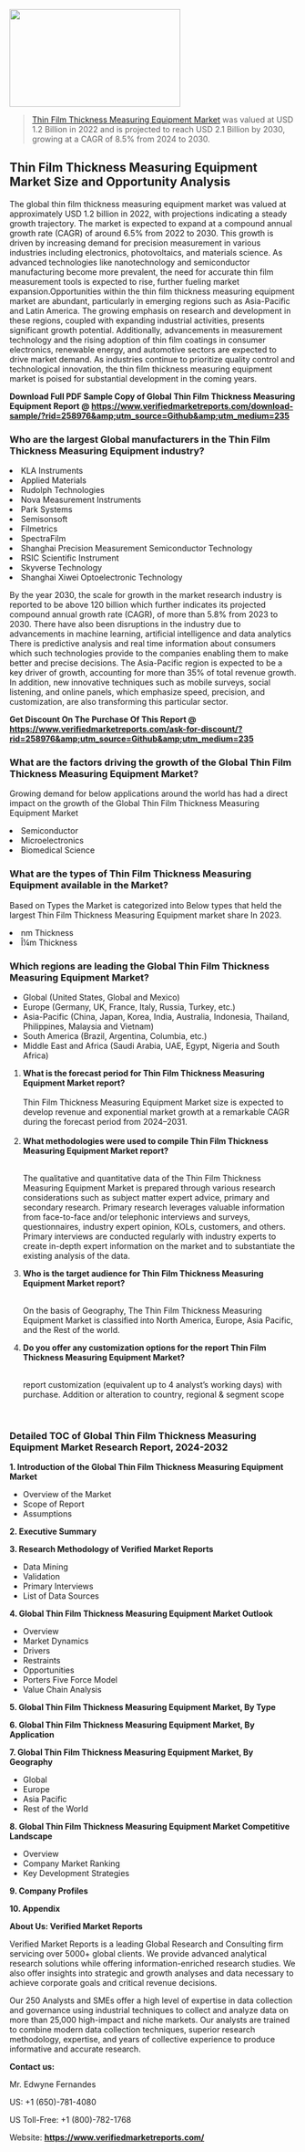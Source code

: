 <img src="https://ffe5etoiles.com/wp-content/uploads/2024/12/MST1-300x171.png" alt="" width="300" height="171" class="alignnone size-medium wp-image-20088" /><blockquote><p><p><a href="https://www.verifiedmarketreports.com/download-sample/?rid=258976&utm_source=Github&utm_medium=235" target="_blank">Thin Film Thickness Measuring Equipment Market</a> was valued at USD 1.2 Billion in 2022 and is projected to reach USD 2.1 Billion by 2030, growing at a CAGR of 8.5% from 2024 to 2030.</p></blockquote><p><h2>Thin Film Thickness Measuring Equipment Market Size and Opportunity Analysis</h2>The global thin film thickness measuring equipment market was valued at approximately USD 1.2 billion in 2022, with projections indicating a steady growth trajectory. The market is expected to expand at a compound annual growth rate (CAGR) of around 6.5% from 2022 to 2030. This growth is driven by increasing demand for precision measurement in various industries including electronics, photovoltaics, and materials science. As advanced technologies like nanotechnology and semiconductor manufacturing become more prevalent, the need for accurate thin film measurement tools is expected to rise, further fueling market expansion.Opportunities within the thin film thickness measuring equipment market are abundant, particularly in emerging regions such as Asia-Pacific and Latin America. The growing emphasis on research and development in these regions, coupled with expanding industrial activities, presents significant growth potential. Additionally, advancements in measurement technology and the rising adoption of thin film coatings in consumer electronics, renewable energy, and automotive sectors are expected to drive market demand. As industries continue to prioritize quality control and technological innovation, the thin film thickness measuring equipment market is poised for substantial development in the coming years.</p><p class=""><strong>Download Full PDF Sample Copy of Global Thin Film Thickness Measuring Equipment Report @ <a href="https://www.verifiedmarketreports.com/download-sample/?rid=258976&amp;utm_source=Github&amp;utm_medium=235" target="_blank">https://www.verifiedmarketreports.com/download-sample/?rid=258976&amp;utm_source=Github&amp;utm_medium=235</a></strong></p><h3 id="" class="">Who are the largest Global manufacturers in the Thin Film Thickness Measuring Equipment industry?</h3><p><li>KLA Instruments</li><li> Applied Materials</li><li> Rudolph Technologies</li><li> Nova Measurement Instruments</li><li> Park Systems</li><li> Semisonsoft</li><li> Filmetrics</li><li> SpectraFilm</li><li> Shanghai Precision Measurement Semiconductor Technology</li><li> RSIC Scientific Instrument</li><li> Skyverse Technology</li><li> Shanghai Xiwei Optoelectronic Technology</li></p><div class=""><div class="" dir="" data-message-author-role="" data-message-id="" data-message-model-slug=""><div class=""><div class=""><div class=""><div class="" dir="" data-message-author-role="" data-message-id="" data-message-model-slug=""><div class=""><div class=""><p>By the year 2030, the scale for growth in the market research industry is reported to be above 120 billion which further indicates its projected compound annual growth rate (CAGR), of more than 5.8% from 2023 to 2030. There have also been disruptions in the industry due to advancements in machine learning, artificial intelligence and data analytics There is predictive analysis and real time information about consumers which such technologies provide to the companies enabling them to make better and precise decisions. The Asia-Pacific region is expected to be a key driver of growth, accounting for more than 35% of total revenue growth. In addition, new innovative techniques such as mobile surveys, social listening, and online panels, which emphasize speed, precision, and customization, are also transforming this particular sector.</p><p><strong>Get Discount On The Purchase Of This Report @&nbsp; <a href="https://www.verifiedmarketreports.com/ask-for-discount/?rid=258976&amp;utm_source=Github&amp;utm_medium=235" target="_blank">https://www.verifiedmarketreports.com/ask-for-discount/?rid=258976&amp;utm_source=Github&amp;utm_medium=235</a></strong></p></div></div></div></div></div></div></div></div><h3 id="" class="">What are the factors driving the growth of the Global Thin Film Thickness Measuring Equipment Market?</h3><p id="" class="">Growing demand for below applications around the world has had a direct impact on the growth of the Global Thin Film Thickness Measuring Equipment Market</p><p id="" class=""><li>Semiconductor</li><li> Microelectronics</li><li> Biomedical Science</li></p><h3 id="" class="">What are the types of Thin Film Thickness Measuring Equipment available in the Market?</h3><p id="" class="">Based on Types the Market is categorized into Below types that held the largest Thin Film Thickness Measuring Equipment market share In 2023.</p><p id="" class=""><li>nm Thickness</li><li> Î¼m Thickness</li></p><h3 id="" class="">Which regions are leading the Global Thin Film Thickness Measuring Equipment Market?</h3><ul><li>Global (United States, Global and Mexico)</li><li>Europe (Germany, UK, France, Italy, Russia, Turkey, etc.)</li><li>Asia-Pacific (China, Japan, Korea, India, Australia, Indonesia, Thailand, Philippines, Malaysia and Vietnam)</li><li>South America (Brazil, Argentina, Columbia, etc.)</li><li>Middle East and Africa (Saudi Arabia, UAE, Egypt, Nigeria and South Africa)</li></ul><p><ol><li><strong>What is the forecast period for Thin Film Thickness Measuring Equipment Market report?<br /></strong><br /><span data-sheets-root="1" data-sheets-value="{&quot;1&quot;:2,&quot;2&quot;:&quot;XXXX size is expected to develop revenue and exponential market growth at a remarkable CAGR during the forecast period from 2024&ndash;2030.&quot;}" data-sheets-userformat="{&quot;2&quot;:12674,&quot;4&quot;:{&quot;1&quot;:2,&quot;2&quot;:16776960},&quot;10&quot;:2,&quot;11&quot;:0,&quot;15&quot;:&quot;Arial&quot;,&quot;16&quot;:12}">Thin Film Thickness Measuring Equipment Market size is expected to develop revenue and exponential market growth at a remarkable CAGR during the forecast period from 2024&ndash;2031.</span><br /><br /></li><li><strong>What methodologies were used to compile Thin Film Thickness Measuring Equipment Market report?<br /><br /></strong><p>The qualitative and quantitative data of the&nbsp;Thin Film Thickness Measuring Equipment Market is prepared through various research considerations such as subject matter expert advice, primary and secondary research. Primary research leverages valuable information from face-to-face and/or telephonic interviews and surveys, questionnaires, industry expert opinion, KOLs, customers, and others. Primary interviews are conducted regularly with industry experts to create in-depth expert information on the market and to substantiate the existing analysis of the data.&nbsp;</p></li><li><strong>Who is the target audience for Thin Film Thickness Measuring Equipment Market report?<br /><br /></strong><p>On the basis of Geography, The&nbsp;Thin Film Thickness Measuring Equipment Market is classified into North America, Europe, Asia Pacific, and the Rest of the world.</p></li><li><strong>Do you offer any customization options for the report Thin Film Thickness Measuring Equipment Market?<br /><br /></strong><p>report customization (equivalent up to 4 analyst&rsquo;s working days) with purchase. Addition or alteration to country, regional &amp; segment scope</p><p>&nbsp;</p></li></ol></p><h3 id="" class="">Detailed TOC of Global Thin Film Thickness Measuring Equipment Market Research Report, 2024-2032</h3><p id="" class=""><strong>1. Introduction of the Global Thin Film Thickness Measuring Equipment Market</strong></p><ul><li>Overview of the Market</li><li>Scope of Report</li><li>Assumptions</li></ul><p id="" class=""><strong>2. Executive Summary</strong></p><p id="" class=""><strong>3. Research Methodology of&nbsp;Verified Market Reports</strong></p><ul><li>Data Mining</li><li>Validation</li><li>Primary Interviews</li><li>List of Data Sources</li></ul><p id="" class=""><strong>4. Global Thin Film Thickness Measuring Equipment Market Outlook</strong></p><ul><li>Overview</li><li>Market Dynamics</li><li>Drivers</li><li>Restraints</li><li>Opportunities</li><li>Porters Five Force Model</li><li>Value Chain Analysis</li></ul><p id="" class=""><strong>5. Global Thin Film Thickness Measuring Equipment Market, By&nbsp;Type</strong></p><p id="" class=""><strong>6. Global Thin Film Thickness Measuring Equipment Market, By Application</strong></p><p id="" class=""><strong>7. Global Thin Film Thickness Measuring Equipment Market, By Geography</strong></p><ul><li>Global</li><li>Europe</li><li>Asia Pacific</li><li>Rest of the World</li></ul><p id="" class=""><strong>8. Global Thin Film Thickness Measuring Equipment Market Competitive Landscape</strong></p><ul><li>Overview</li><li>Company Market Ranking</li><li>Key Development Strategies</li></ul><p id="" class=""><strong>9. Company Profiles</strong></p><p id="" class=""><strong>10. Appendix</strong></p><p id="" class=""><strong>About Us: Verified Market Reports</strong></p><p id="" class="">Verified Market Reports is a leading Global Research and Consulting firm servicing over 5000+ global clients. We provide advanced analytical research solutions while offering information-enriched research studies. We also offer insights into strategic and growth analyses and data necessary to achieve corporate goals and critical revenue decisions.</p><p id="" class="">Our 250 Analysts and SMEs offer a high level of expertise in data collection and governance using industrial techniques to collect and analyze data on more than 25,000 high-impact and niche markets. Our analysts are trained to combine modern data collection techniques, superior research methodology, expertise, and years of collective experience to produce informative and accurate research.</p><p id="" class=""><strong>Contact us:</strong></p><p id="" class="">Mr. Edwyne Fernandes</p><p id="" class="">US: +1 (650)-781-4080</p><p id="" class="">US Toll-Free: +1 (800)-782-1768</p><p id="" class="">Website: <a target="" data-test-app-aware-link=""><strong>https://www.verifiedmarketreports.com/</strong></a></p>
